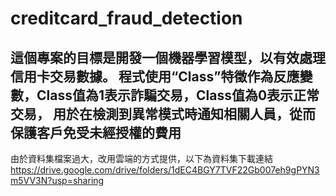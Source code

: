 # creditcard_fraud_detection
這個專案的目標是開發一個機器學習模型，以有效處理信用卡交易數據。
程式使用“Class”特徵作為反應變數，Class值為1表示詐騙交易，Class值為0表示正常交易，
用於在檢測到異常模式時通知相關人員，從而保護客戶免受未經授權的費用
--------------------------------------------------------------------------------------
由於資料集檔案過大，改用雲端的方式提供，以下為資料集下載連結
https://drive.google.com/drive/folders/1dEC4BGY7TVF22Gb007eh9gPYN3m5VV3N?usp=sharing
